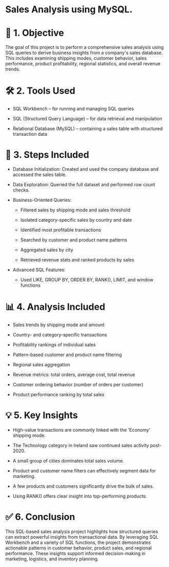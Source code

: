 # Sales Analysis using MySQL.

# 📌 1. Objective
The goal of this project is to perform a comprehensive sales analysis using SQL queries to derive business insights from a company's sales database. This includes examining shipping modes, customer behavior, sales performance, product profitability, regional statistics, and overall revenue trends.

# 🛠 2. Tools Used
- SQL Workbench – for running and managing SQL queries

- SQL (Structured Query Language) – for data retrieval and manipulation

- Relational Database (MySQL) – containing a sales table with structured transaction data

# 🔄 3. Steps Included
- Database Initialization: Created and used the company database and accessed the sales table.

- Data Exploration: Queried the full dataset and performed row count checks.

- Business-Oriented Queries:

  - Filtered sales by shipping mode and sales threshold

  - Isolated category-specific sales by country and date

  - Identified most profitable transactions

  - Searched by customer and product name patterns

  - Aggregated sales by city

  - Retrieved revenue stats and ranked products by sales

- Advanced SQL Features:

  - Used LIKE, GROUP BY, ORDER BY, RANK(), LIMIT, and window functions

# 📊 4. Analysis Included
- Sales trends by shipping mode and amount

- Country- and category-specific transactions

- Profitability rankings of individual sales

- Pattern-based customer and product name filtering

- Regional sales aggregation

- Revenue metrics: total orders, average cost, total revenue

- Customer ordering behavior (number of orders per customer)

- Product performance ranking by total sales

# 💡 5. Key Insights
- High-value transactions are commonly linked with the 'Economy' shipping mode.

- The Technology category in Ireland saw continued sales activity post-2020.

- A small group of cities dominates total sales volume.

- Product and customer name filters can effectively segment data for marketing.

- A few products and customers significantly drive the bulk of sales.

- Using RANK() offers clear insight into top-performing products.

# ✅ 6. Conclusion
This SQL-based sales analysis project highlights how structured queries can extract powerful insights from transactional data. By leveraging SQL Workbench and a variety of SQL functions, the project demonstrates actionable patterns in customer behavior, product sales, and regional performance. These insights support informed decision-making in marketing, logistics, and inventory planning.
